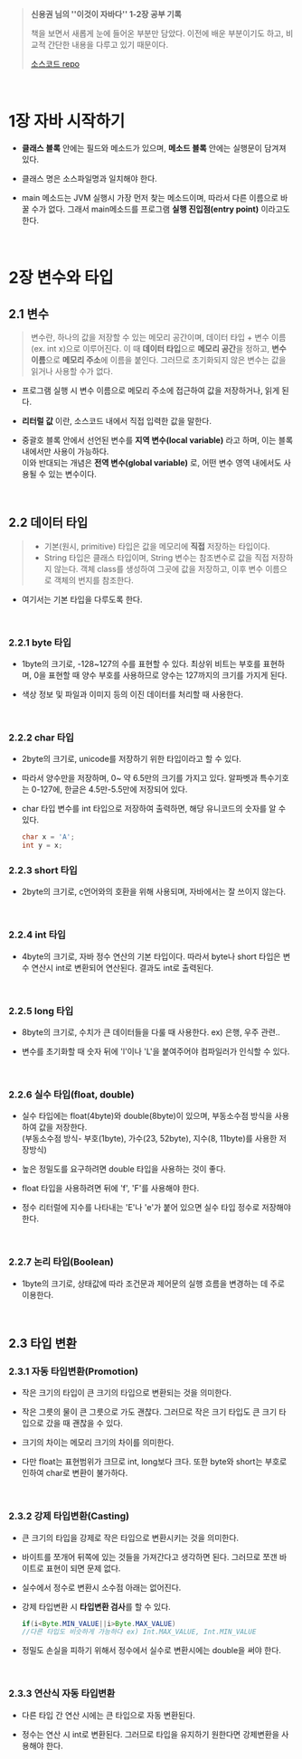 >**신용권 님의 ''이것이 자바다'' 1-2장 공부 기록**
>
>책을 보면서 새롭게 눈에 들어온 부분만 담았다. 
>이전에 배운 부분이기도 하고, 비교적 간단한 내용을 다루고 있기 때문이다.
>
>[소스코드 repo](https://github.com/tilsong/TIL/tree/main/thisisjava/thisisjava_mySource)


<br>

# 1장 자바 시작하기

-   **클래스 블록** 안에는 필드와 메소드가 있으며, **메소드 블록** 안에는 실행문이 담겨져 있다.

-   클래스 명은 소스파일명과 일치해야 한다.
-   main 메소드는 JVM 실행시 가장 먼저 찾는 메소드이며, 따라서 다른 이름으로 바꿀 수가 없다. 그래서 main메소드를 프로그램 **실행 진입점(entry point)** 이라고도 한다.
<br>

# 2장 변수와 타입

## 2.1 변수

>변수란, 하나의 값을 저장할 수 있는 메모리 공간이며, 데이터 타입 + 변수 이름 (ex. int x)으로 이루어진다.
>이 때 **데이터 타입**으로 **메모리 공간**을 정하고, **변수 이름**으로 **메모리 주소**에 이름을 붙인다. 
>그러므로 초기화되지 않은 변수는 값을 읽거나 사용할 수가 없다.

-   프로그램 실행 시 변수 이름으로 메모리 주소에 접근하여 값을 저장하거나, 읽게 된다.

-   **리터럴 값** 이란, 소스코드 내에서 직접 입력한 값을 말한다.

-   중괄호 블록 안에서 선언된 변수를 **지역 변수(local variable)** 라고 하며, 이는 블록 내에서만 사용이 가능하다.  
    이와 반대되는 개념은 **전역 변수(global variable)** 로, 어떤 변수 영역 내에서도 사용될 수 있는 변수이다.
<br>

## 2.2 데이터 타입

>-   기본(원시, primitive) 타입은 값을 메모리에 **직접** 저장하는 타입이다.
>-   String 타입은 클래스 타입이며, String 변수는 참조변수로 값을 직접 저장하지 않는다. 객체 class를 생성하여 그곳에 값을 저장하고, 이후 변수 이름으로 객체의 번지를 참조한다.
- 여기서는 기본 타입을 다루도록 한다.

<br>

### 2.2.1 byte 타입

-   1byte의 크기로, -128~127의 수를 표현할 수 있다. 최상위 비트는 부호를 표현하며, 0을 표현할 때 양수 부호를 사용하므로 양수는 127까지의 크기를 가지게 된다.

-   색상 정보 및 파일과 이미지 등의 이진 데이터를 처리할 때 사용한다.
<br>

### 2.2.2 char 타입

-   2byte의 크기로, unicode를 저장하기 위한 타입이라고 할 수 있다.

-   따라서 양수만을 저장하며, 0~ 약 6.5만의 크기를 가지고 있다. 알파벳과 특수기호는 0-127에, 한글은 4.5만-5.5만에 저장되어 있다.
-   char 타입 변수를 int 타입으로 저장하여 출력하면, 해당 유니코드의 숫자를 알 수 있다.  
    
    ``` java
    char x = 'A';  
    int y = x;
    ```
    

### 2.2.3 short 타입

-   2byte의 크기로, c언어와의 호환을 위해 사용되며, 자바에서는 잘 쓰이지 않는다.  
<br>

### 2.2.4 int 타입

-   4byte의 크기로, 자바 정수 연산의 기본 타입이다. 따라서 byte나 short 타입은 변수 연산시 int로 변환되어 연산된다. 결과도 int로 출력된다.
<br>

### 2.2.5 long 타입

-   8byte의 크기로, 수치가 큰 데이터들을 다룰 때 사용한다. ex) 은행, 우주 관련..

-   변수를 초기화할 때 숫자 뒤에 'l'이나 'L'을 붙여주어야 컴파일러가 인식할 수 있다.
<br>

### 2.2.6 실수 타입(float, double)

-   실수 타입에는 float(4byte)와 double(8byte)이 있으며, 부동소수점 방식을 사용하여 값을 저장한다.  
    (부동소수점 방식- 부호(1byte), 가수(23, 52byte), 지수(8, 11byte)를 사용한 저장방식)
    
-   높은 정밀도를 요구하려면 double 타입을 사용하는 것이 좋다.

-   float 타입을 사용하려면 뒤에 'f', 'F'를 사용해야 한다.

-   정수 리터럴에 지수를 나타내는 'E'나 'e'가 붙어 있으면 실수 타입 정수로 저장해야 한다.
<br>

### 2.2.7 논리 타입(Boolean)

-   1byte의 크기로, 상태값에 따라 조건문과 제어문의 실행 흐름을 변경하는 데 주로 이용한다.

<br>

## 2.3 타입 변환

### 2.3.1 자동 타입변환(Promotion)

-   작은 크기의 타입이 큰 크기의 타입으로 변환되는 것을 의미한다.

-   작은 그릇의 물이 큰 그릇으로 가도 괜찮다. 그러므로 작은 크기 타입도 큰 크기 타입으로 갔을 때 괜찮을 수 있다.
-   크기의 차이는 메모리 크기의 차이를 의미한다.
-   다만 float는 표현범위가 크므로 int, long보다 크다. 또한 byte와 short는 부호로 인하여 char로 변환이 불가하다.
<br>

### 2.3.2 강제 타입변환(Casting)

-   큰 크기의 타입을 강제로 작은 타입으로 변환시키는 것을 의미한다.

-   바이트를 쪼개어 뒤쪽에 있는 것들을 가져간다고 생각하면 된다. 그러므로 쪼갠 바이트로 표현이 되면 문제 없다.
-   실수에서 정수로 변환시 소수점 아래는 없어진다.
-   강제 타입변환 시 **타입변환 검사**를 할 수 있다.
    ``` java
    if(i<Byte.MIN_VALUE||i>Byte.MAX_VALUE)
    //다른 타입도 비슷하게 가능하다 ex) Int.MAX_VALUE, Int.MIN_VALUE
    ```
-   정밀도 손실을 피하기 위해서 정수에서 실수로 변환시에는 double을 써야 한다.
<br>

### 2.3.3 연산식 자동 타입변환

-   다른 타입 간 연산 시에는 큰 타입으로 자동 변환된다.

-   정수는 연산 시 int로 변환된다. 그러므로 타입을 유지하기 원한다면 강제변환을 사용해야 한다.